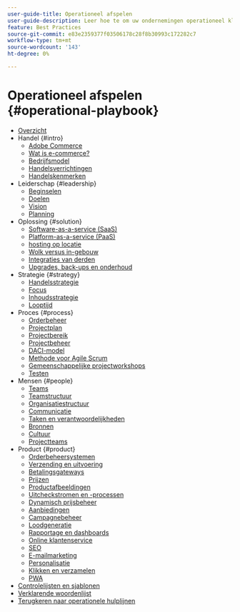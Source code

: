 ```yaml
---
user-guide-title: Operationeel afspelen
user-guide-description: Leer hoe te om uw ondernemingen operationeel klaar te krijgen om een succesvolle e-commercesite in werking te stellen.
feature: Best Practices
source-git-commit: e83e2359377f03506178c28f8b30993c172282c7
workflow-type: tm+mt
source-wordcount: '143'
ht-degree: 0%

---
```



# Operationeel afspelen {#operational-playbook}

- [Overzicht](overview.md)
- Handel {#intro}
   - [Adobe Commerce](intro/commerce.md)
   - [Wat is e-commerce?](intro/ecommerce.md)
   - [Bedrijfsmodel](intro/business-model.md)
   - [Handelsverrichtingen](intro/operations.md)
   - [Handelskenmerken](intro/features.md)
- Leiderschap {#leadership}
   - [Beginselen](leadership/principles.md)
   - [Doelen](leadership/goals.md)
   - [Vision](leadership/vision.md)
   - [Planning](leadership/planning.md)
- Oplossing {#solution}
   - [Software-as-a-service (SaaS)](solution/software-service.md)
   - [Platform-as-a-service (PaaS)](solution/platform-service.md)
   - [hosting op locatie](solution/on-premises.md)
   - [Wolk versus in-gebouw](solution/hosting-comparison.md)
   - [Integraties van derden](solution/integrations.md)
   - [Upgrades, back-ups en onderhoud](solution/maintenance.md)
- Strategie {#strategy}
   - [Handelsstrategie](strategy/commerce.md)
   - [Focus](strategy/focus.md)
   - [Inhoudsstrategie](strategy/content.md)
   - [Looptijd](strategy/maturity.md)
- Proces {#process}
   - [Orderbeheer](process/order-management.md)
   - [Projectplan](process/project-plan.md)
   - [Projectbereik](process/project-scope.md)
   - [Projectbeheer](process/project-management.md)
   - [DACI-model](process/project-management-framework.md)
   - [Methode voor Agile Scrum](process/agile-scrum.md)
   - [Gemeenschappelijke projectworkshops](process/project-workshops.md)
   - [Testen](process/testing.md)
- Mensen {#people}
   - [Teams](people/teams.md)
   - [Teamstructuur](people/team-structure.md)
   - [Organisatiestructuur](people/organizational-structure.md)
   - [Communicatie](people/communication.md)
   - [Taken en verantwoordelijkheden](people/roles-responsibilities.md)
   - [Bronnen](people/resources.md)
   - [Cultuur](people/culture.md)
   - [Projectteams](people/project-teams.md)
- Product {#product}
   - [Orderbeheersystemen](product/order-management-systems.md)
   - [Verzending en uitvoering](product/shipping-fulfillment.md)
   - [Betalingsgateways](product/payment-gateways.md)
   - [Prijzen](product/pricing.md)
   - [Productafbeeldingen](product/images.md)
   - [Uitcheckstromen en -processen](product/checkout.md)
   - [Dynamisch prijsbeheer](product/dynamic-pricing.md)
   - [Aanbiedingen](product/promotions.md)
   - [Campagnebeheer](product/campaign-management.md)
   - [Loodgeneratie](product/lead-generation.md)
   - [Rapportage en dashboards](product/reporting.md)
   - [Online klantenservice](product/customer-service.md)
   - [SEO](product/search-engine-optimization.md)
   - [E-mailmarketing](product/marketing.md)
   - [Personalisatie](product/personalization.md)
   - [Klikken en verzamelen](product/click-collect.md)
   - [PWA](product/progressive-web-app.md)
- [Controlelijsten en sjablonen](checklists-templates/home.md)
- [Verklarende woordenlijst](glossary.md)
- [Terugkeren naar operationele hulplijnen](https://experienceleague.adobe.com/docs/commerce-operations/operational-guides/home.html)

